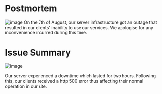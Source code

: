 # Postmortem
![image](https://github.com/Stellanwae/alx-system_engineering-devops/assets/99267699/fc03e086-5daf-49bc-a016-56f4f5273e45)
On the 7th of August, our server infrastructure got an outage that resulted in our clients' inability to use our services. We apologise for any inconvenience incurred during this time.
# Issue Summary
![image](https://github.com/Stellanwae/alx-system_engineering-devops/assets/99267699/e9392653-72ac-4ea2-9e18-8d6a13f8ce42)

Our server experienced a downtime which lasted for two hours. Following this, our clients received a http 500 error thus affecting their normal operation in our site.

